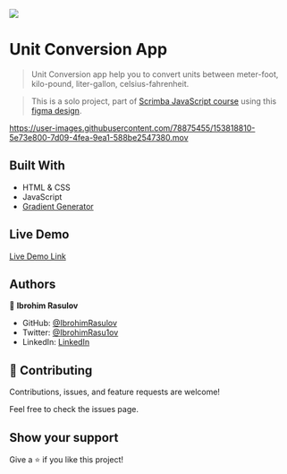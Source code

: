 ![](https://img.shields.io/badge/Microverse-blueviolet)

# Unit Conversion App

> Unit Conversion app help you to convert units between meter-foot, kilo-pound, liter-gallon, celsius-fahrenheit.

> This is a solo project, part of [Scrimba JavaScript course](https://scrimba.com/learn/learnjavascript) using this [figma design](https://www.figma.com/file/AdqUVRQCZGP1zRcEvzmJTm/Unit-Conversion?node-id=0%3A1).

https://user-images.githubusercontent.com/78875455/153818810-5e73e800-7d09-4fea-9ea1-588be2547380.mov

## Built With

- HTML & CSS
- JavaScript
- [Gradient Generator](https://www.joshwcomeau.com/gradient-generator/)

## Live Demo

[Live Demo Link](https://62227b9d6423c50aaf6bfbed--loving-hawking-f2842b.netlify.app/)

## Authors

👤 **Ibrohim Rasulov**

- GitHub: [@IbrohimRasulov](https://github.com/IbrohimRasulov)
- Twitter: [@IbrohimRasu1ov](https://twitter.com/IbrohimRasu1ov)
- LinkedIn: [LinkedIn](https://www.linkedin.com/in/ibrohim-rasulov-a88352209/)

## 🤝 Contributing

Contributions, issues, and feature requests are welcome!

Feel free to check the issues page.

## Show your support

Give a ⭐️ if you like this project!
